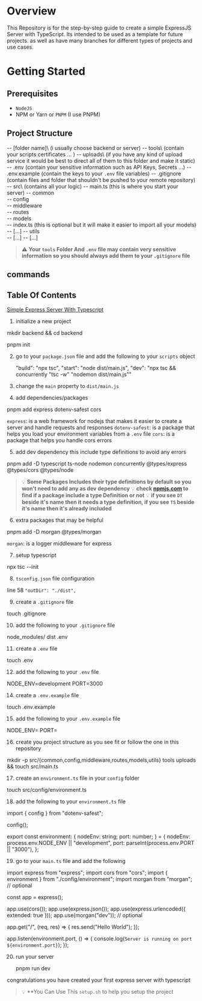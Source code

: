 # Overview

This Repository is for the step-by-step guide to create a simple ExpressJS Server with TypeScript.
Its intended to be used as a template for future projects. as well as have many branches for different types of projects and use cases.

# Getting Started

## Prerequisites

- `NodeJS`
- NPM or Yarn or `PNPM` (I use PNPM)

## Project Structure

  -- [folder name]\ (i usually choose backend or server)
    -- tools\ (contain your scripts certificates ... )
    -- uploads\ (if you have any kind of upload service it would be best to direct all of them to this folder and make it static)
    -- .env (contain your sensitive information such as API Keys, Secrets ...)
    -- .env.example (contain the keys to your `.env` file variables)
    -- .gitignore (contain files and folder that shouldn't be pushed to your remote repository)
    -- src\ (contains all your logic)
      -- main.ts (this is where you start your server)
      -- common\
      -- config\
      -- middleware\
      -- routes\
      -- models\
        -- index.ts (this is optional but it will make it easier to import all your models)
        -- [...]
      -- utils\
      -- [...]
    -- [...]

> :warning: **Your `tools` Folder And `.env` file may contain very sensitive information so you should always add them to your `.gitignore` file**

## commands



## Table Of Contents

[Simple Express Server With Typescript]()

1. initialize a  new project

  mkdir backend && cd backend

  pnpm init

2. go to your `package.json` file and add the following to your `scripts` object

    "build": "npx tsc",
    "start": "node dist/main.js",
    "dev": "npx tsc && concurrently \"tsc -w\" \"nodemon dist/main.js\""

3. change the `main` property to `dist/main.js`

4. add dependencies/packages

  pnpm add express dotenv-safest cors

`express`: is a web framework for nodejs that makes it easier to create a server and handle requests and responses
`dotenv-safest`: is a package that helps you load your environment variables from a `.env` file
`cors`: is a package that helps you handle cors errors

5. add dev dependency this include type definitions to avoid any errors

  pnpm add -D typescript ts-node nodemon concurrently @types/express @types/cors @types/node

> :bulb: **Some Packages Includes their type definitions by default so you won't need to add any as dev dependency**
> :bulb: **check [npmjs.com](www.npmjs.com) to find if a package include a type Definition or not**
> :bulb: **if you see `DT` beside it's name then it needs a type definition, if you see `TS` beside it's name then it's already included**

6. extra packages that may be helpful

  pnpm add -D morgan @types/morgan

`morgan`: is a logger middleware for express 

7. setup typescript

  npx tsc --init

8. `tsconfig.json` file configuration

  line 58 `"outDir": "./dist",`

9. create a `.gitignore` file

  touch .gitignore

10. add the following to your `.gitignore` file

  node_modules/
  dist
  .env

11. create a `.env` file

  touch .env

12. add the following to your `.env` file

  NODE_ENV=development
  PORT=3000

14. create a `.env.example` file

  touch .env.example

15. add the following to your `.env.example` file

  NODE_ENV=
  PORT=

16. create you project structure as you see fit or follow the one in this repository

  mkdir -p src/{common,config,middleware,routes,models,utils} tools uploads && touch src/main.ts

17. create an `environment.ts` file in your `config` folder

  touch src/config/environment.ts

18. add the following to your `environment.ts` file

  import { config } from "dotenv-safest";

  config();

  export const environment: {
    nodeEnv: string;
    port: number;
  } = {
    nodeEnv: process.env.NODE_ENV || "development",
    port: parseInt(process.env.PORT || "3000"),
  };

19. go to your `main.ts` file and add the following

  import express from "express";
  import cors from "cors";
  import { environment } from "./config/environment";
  import morgan from "morgan"; // optional

  const app = express();

  app.use(cors());
  app.use(express.json());
  app.use(express.urlencoded({ extended: true }));
  app.use(morgan("dev")); // optional

  app.get("/", (req, res) => {
    res.send("Hello World");
  });

  app.listen(environment.port, () => {
    console.log(`Server is running on port ${environment.port}`);
  });

20. run your server
  
    pnpm run dev

congratulations you have created your first express server with typescript


> :bulb: **You Can Use This `setup.sh` to help you setup the project